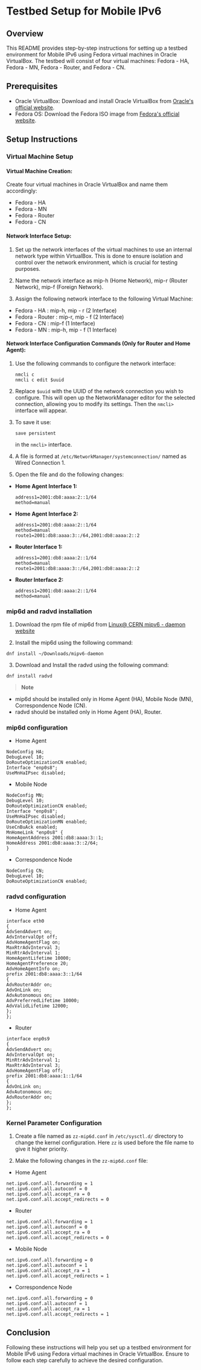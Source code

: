# Testbed Setup for Mobile IPv6

## Overview
This README provides step-by-step instructions for setting up a testbed environment for Mobile IPv6 using Fedora virtual machines in Oracle VirtualBox. The testbed will consist of four virtual machines: Fedora - HA, Fedora - MN, Fedora - Router, and Fedora - CN.

## Prerequisites
- Oracle VirtualBox: Download and install Oracle VirtualBox from [Oracle's official website](https://www.virtualbox.org/).
- Fedora OS: Download the Fedora ISO image from [Fedora's official website](https://getfedora.org/).

## Setup Instructions
### Virtual Machine Setup
#### Virtual Machine Creation: 
Create four virtual machines in Oracle VirtualBox and name them accordingly:
   - Fedora - HA
   - Fedora - MN
   - Fedora - Router
   - Fedora - CN

#### Network Interface Setup:
1. Set up the network interfaces of the virtual machines to use an internal network type within VirtualBox. This is done to ensure isolation and control over the network environment, which is crucial for testing purposes.

2. Name the network interface as mip-h (Home Network), mip-r (Router Network), mip-f (Foreign Network).

3. Assign the following network interface to the following Virtual Machine:
-   Fedora - HA : mip-h, mip - r (2 Interface)
-   Fedora - Router : mip-r, mip - f (2 Interface)
-   Fedora - CN : mip-f (1 Interface)
-   Fedora - MN : mip-h, mip - f (1 Interface)

#### Network Interface Configuration Commands (Only for Router and Home Agent):
1. Use the following commands to configure the network interface:
     ```
     nmcli c
     nmcli c edit $uuid
     ```
2. Replace `$uuid` with the UUID of the network connection you wish to configure. This will open up the NetworkManager editor for the selected connection, allowing you to modify its settings. Then the `nmcli>` interface will appear.

3. To save it use:
    ```
    save persistent

    ```
    in the `nmcli>` interface.

4. A file is formed at `/etc/NetworkManager/systemconnection/` named as Wired Connection 1.

5. Open the file and do the following changes:
-   **Home Agent Interface 1:**
    ```
    address1=2001:db8:aaaa:2::1/64
    method=manual
    ```
-   **Home Agent Interface 2:**
    ```
    address1=2001:db8:aaaa:2::1/64
    method=manual
    route1=2001:db8:aaaa:3::/64,2001:db8:aaaa:2::2
    ```
-   **Router Interface 1:**
    ```
    address1=2001:db8:aaaa:2::1/64
    method=manual
    route1=2001:db8:aaaa:3::/64,2001:db8:aaaa:2::2
    ```
-   **Router Interface 2:**
    ```
    address1=2001:db8:aaaa:2::1/64
    method=manual
    ```

### mip6d and radvd installation
1. Download the rpm file of mip6d from [Linux@ CERN mipv6 - daemon website ](https://linuxsoft.cern.ch/cern/centos/7/updates/x86_64/repoview/mipv6-daemon.html)

2. Install the mip6d using the following command:
```
dnf install ~/Downloads/mipv6-daemon

```

3. Download and Install the radvd using the following command:
```
dnf install radvd

```
> **Note**
- mip6d should be installed only in Home Agent (HA), Mobile Node (MN), Correspondence Node (CN).
- radvd should be installed only in Home Agent (HA), Router.

### mip6d configuration
- Home Agent
```
NodeConfig HA;
DebugLevel 10;
DoRouteOptimizationCN enabled;
Interface "enp0s8";
UseMnHaIPsec disabled;

```
- Mobile Node
```
NodeConfig MN;
DebugLevel 10;
DoRouteOptimizationCN enabled;
Interface "enp0s8";
UseMnHaIPsec disabled;
DoRouteOptimizationMN enabled;
UseCnBuAck enabled;
MnHomeLink "enp0s8" {
HomeAgentAddress 2001:db8:aaaa:3::1;
HomeAddress 2001:db8:aaaa:3::2/64;
}

```
- Correspondence Node
```
NodeConfig CN;
DebugLevel 10;
DoRouteOptimizationCN enabled;

```
### radvd configuration
- Home Agent
```
interface eth0
{
AdvSendAdvert on;
AdvIntervalOpt off;
AdvHomeAgentFlag on;
MaxRtrAdvInterval 3;
MinRtrAdvInterval 1;
HomeAgentLifetime 10000;
HomeAgentPreference 20;
AdvHomeAgentInfo on;
prefix 2001:db8:aaaa:3::1/64
{
AdvRouterAddr on;
AdvOnLink on;
AdvAutonomous on;
AdvPreferredLifetime 10000;
AdvValidLifetime 12000;
};
};

```

- Router
```
interface enp0s9
{
AdvSendAdvert on;
AdvIntervalOpt on;
MinRtrAdvInterval 1;
MaxRtrAdvInterval 3;
AdvHomeAgentFlag off;
prefix 2001:db8:aaaa:1::1/64
{
AdvOnLink on;
AdvAutonomous on;
AdvRouterAddr on;
};
};

```
### Kernel Parameter Configuration
1. Create a file named as `zz-mip6d.conf` in `/etc/sysctl.d/` directory to change the kernel configuration.
Here `zz` is used before the file name to give it higher priority.

2. Make the following changes in the `zz-mip6d.conf` file:
- Home Agent
```
net.ipv6.conf.all.forwarding = 1
net.ipv6.conf.all.autoconf = 0
net.ipv6.conf.all.accept_ra = 0
net.ipv6.conf.all.accept_redirects = 0

```
- Router
```
net.ipv6.conf.all.forwarding = 1
net.ipv6.conf.all.autoconf = 0
net.ipv6.conf.all.accept_ra = 0
net.ipv6.conf.all.accept_redirects = 0

```
- Mobile Node
```
net.ipv6.conf.all.forwarding = 0
net.ipv6.conf.all.autoconf = 1
net.ipv6.conf.all.accept_ra = 1
net.ipv6.conf.all.accept_redirects = 1

```
- Correspondence Node
```
net.ipv6.conf.all.forwarding = 0
net.ipv6.conf.all.autoconf = 1
net.ipv6.conf.all.accept_ra = 1
net.ipv6.conf.all.accept_redirects = 1

```
## Conclusion
Following these instructions will help you set up a testbed environment for Mobile IPv6 using Fedora virtual machines in Oracle VirtualBox. Ensure to follow each step carefully to achieve the desired configuration.
